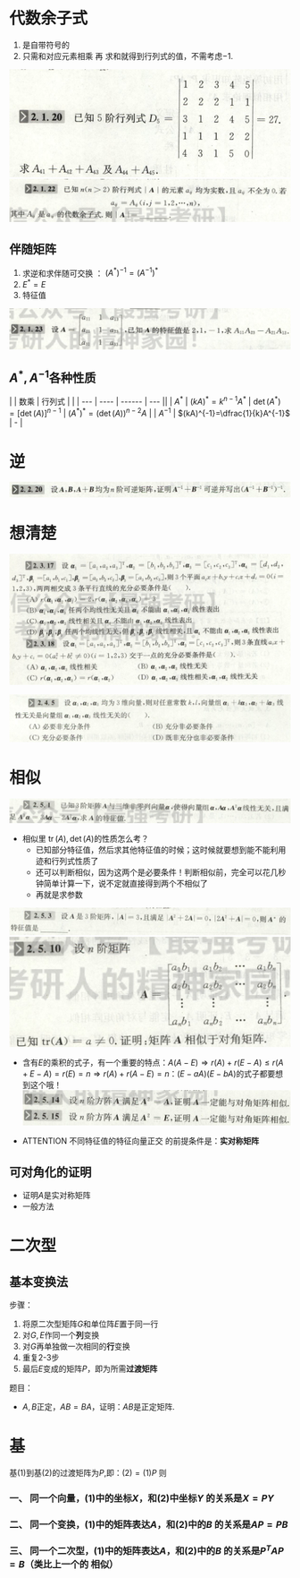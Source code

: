 # 代数余子式
1. 是自带符号的
2. 只需和对应元素相乘 再 求和就得到行列式的值，不需考虑$-1$.

![](image/2019-11-08-19-55-51.png)
![](image/2019-11-08-20-36-09.png)

## 伴随矩阵
1. 求逆和求伴随可交换 ： $(A^*)^{-1}=(A^{-1})^*$
2. $E^*=E$
3. 特征值


![](image/2019-11-08-21-20-47.png)

## $A^*,A^{-1}$各种性质
|     | 数乘 | 行列式 |     |
| --- | ---- | ------ | --- ||
| $A^*$    | $(kA)^*=k^{n-1}A^*$            | $\operatorname{det}(A^*)=[\operatorname{det}(A)]^{n-1}$ | $(A^*)^*=(\det(A))^{n-2}A$ |
| $A^{-1}$ | $(kA)^{-1}=\dfrac{1}{k}A^{-1}$ | -                                                       |

# 逆
![](image/2019-11-08-23-05-03.png)

# 想清楚
![](image/2019-11-11-14-25-29.png)

![](image/2019-11-11-15-19-41.png)

# 相似
![](image/2019-11-12-09-07-30.png)

- 相似里 $\operatorname{tr}(A),\det(A)$的性质怎么考？
  - 已知部分特征值，然后求其他特征值的时候；这时候就要想到能不能利用迹和行列式性质了
  - 还可以判断相似，因为这两个是必要条件！判断相似前，完全可以花几秒钟简单计算一下，说不定就直接得到两个不相似了    
  - 再就是求参数

![](image/2019-11-12-09-36-31.png)
![](image/2019-11-12-10-06-15.png)

- 含有$E$的乘积的式子，有一个重要的特点：$A(A-E)\Rightarrow r(A)+r(E-A)\le r(A+E-A)=r(E)=n \Rightarrow r(A)+r(A-E)=n$：$(E-aA)(E-bA)$的式子都要想到这个哦！
![](image/2019-11-12-10-34-56.png)


- ATTENTION 不同特征值的特征向量正交 的前提条件是：**实对称矩阵**

## 可对角化的证明
- 证明$A$是实对称矩阵
- 一般方法


# 二次型
## 基本变换法
步骤：
1. 将原二次型矩阵$G$和单位阵$E$置于同一行
2. 对$G,E$作同一个**列**变换
3. 对$G$再单独做一次相同的**行**变换
4. 重复2-3步
5. 最后$E$变成的矩阵$P$，即为所需**过渡矩阵**

题目：
- $A,B$正定，$AB=BA$，证明：$AB$是正定矩阵.

# 基
基$(1)$到基$(2)$的过渡矩阵为$P$,即：$(2)=(1)P$
则
### 一、 同一个向量，$(1)$中的坐标$X$，和$(2)$中坐标$Y$ 的关系是$X=PY$
### 二、 同一个变换，$(1)$中的矩阵表达$A$，和$(2)$中的$B$ 的关系是$AP=PB$
### 三、 同一个二次型，$(1)$中的矩阵表达$A$，和$(2)$中的$B$ 的关系是$P^TAP=B$（类比上一个的 相似）

